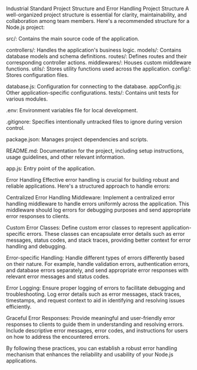 Industrial Standard Project Structure and Error Handling
Project Structure
A well-organized project structure is essential for clarity, maintainability, and collaboration among team members. Here's a recommended structure for a Node.js project:

src/: Contains the main source code of the application.

controllers/: Handles the application's business logic.
models/: Contains database models and schema definitions.
routes/: Defines routes and their corresponding controller actions.
middlewares/: Houses custom middleware functions.
utils/: Stores utility functions used across the application.
config/: Stores configuration files.

database.js: Configuration for connecting to the database.
appConfig.js: Other application-specific configurations.
tests/: Contains unit tests for various modules.

.env: Environment variables file for local development.

.gitignore: Specifies intentionally untracked files to ignore during version control.

package.json: Manages project dependencies and scripts.

README.md: Documentation for the project, including setup instructions, usage guidelines, and other relevant information.

app.js: Entry point of the application.

Error Handling
Effective error handling is crucial for building robust and reliable applications. Here's a structured approach to handle errors:

Centralized Error Handling Middleware: Implement a centralized error handling middleware to handle errors uniformly across the application. This middleware should log errors for debugging purposes and send appropriate error responses to clients.

Custom Error Classes: Define custom error classes to represent application-specific errors. These classes can encapsulate error details such as error messages, status codes, and stack traces, providing better context for error handling and debugging.

Error-specific Handling: Handle different types of errors differently based on their nature. For example, handle validation errors, authentication errors, and database errors separately, and send appropriate error responses with relevant error messages and status codes.

Error Logging: Ensure proper logging of errors to facilitate debugging and troubleshooting. Log error details such as error messages, stack traces, timestamps, and request context to aid in identifying and resolving issues efficiently.

Graceful Error Responses: Provide meaningful and user-friendly error responses to clients to guide them in understanding and resolving errors. Include descriptive error messages, error codes, and instructions for users on how to address the encountered errors.

By following these practices, you can establish a robust error handling mechanism that enhances the reliability and usability of your Node.js applications.
